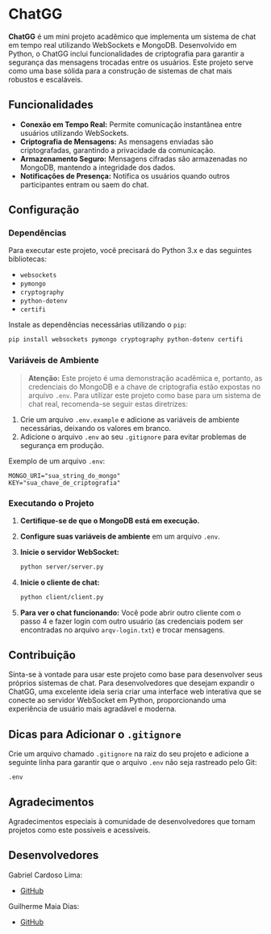 # ChatGG

**ChatGG** é um mini projeto acadêmico que implementa um sistema de chat em tempo real utilizando WebSockets e MongoDB. Desenvolvido em Python, o ChatGG inclui funcionalidades de criptografia para garantir a segurança das mensagens trocadas entre os usuários. Este projeto serve como uma base sólida para a construção de sistemas de chat mais robustos e escaláveis.

## Funcionalidades

- **Conexão em Tempo Real:** Permite comunicação instantânea entre usuários utilizando WebSockets.
- **Criptografia de Mensagens:** As mensagens enviadas são criptografadas, garantindo a privacidade da comunicação.
- **Armazenamento Seguro:** Mensagens cifradas são armazenadas no MongoDB, mantendo a integridade dos dados.
- **Notificações de Presença:** Notifica os usuários quando outros participantes entram ou saem do chat.

## Configuração

### Dependências

Para executar este projeto, você precisará do Python 3.x e das seguintes bibliotecas:

- `websockets`
- `pymongo`
- `cryptography`
- `python-dotenv`
- `certifi`

Instale as dependências necessárias utilizando o `pip`:

```bash
pip install websockets pymongo cryptography python-dotenv certifi
```

### Variáveis de Ambiente

> **Atenção:** Este projeto é uma demonstração acadêmica e, portanto, as credenciais do MongoDB e a chave de criptografia estão expostas no arquivo `.env`. Para utilizar este projeto como base para um sistema de chat real, recomenda-se seguir estas diretrizes:

1. Crie um arquivo `.env.example` e adicione as variáveis de ambiente necessárias, deixando os valores em branco.
2. Adicione o arquivo `.env` ao seu `.gitignore` para evitar problemas de segurança em produção.

Exemplo de um arquivo `.env`:

```
MONGO_URI="sua_string_do_mongo"
KEY="sua_chave_de_criptografia"
```

### Executando o Projeto

1. **Certifique-se de que o MongoDB está em execução.**
2. **Configure suas variáveis de ambiente** em um arquivo `.env`.
3. **Inicie o servidor WebSocket:**

   ```bash
   python server/server.py
   ```

4. **Inicie o cliente de chat:**

   ```bash
   python client/client.py
   ```

5. **Para ver o chat funcionando:** Você pode abrir outro cliente com o passo 4 e fazer login com outro usuário (as credenciais podem ser encontradas no arquivo `arqv-login.txt`) e trocar mensagens.

## Contribuição

Sinta-se à vontade para usar este projeto como base para desenvolver seus próprios sistemas de chat. Para desenvolvedores que desejam expandir o ChatGG, uma excelente ideia seria criar uma interface web interativa que se conecte ao servidor WebSocket em Python, proporcionando uma experiência de usuário mais agradável e moderna. 

## Dicas para Adicionar o `.gitignore`

Crie um arquivo chamado `.gitignore` na raiz do seu projeto e adicione a seguinte linha para garantir que o arquivo `.env` não seja rastreado pelo Git:

```
.env
```

## Agradecimentos

Agradecimentos especiais à comunidade de desenvolvedores que tornam projetos como este possíveis e acessíveis.

## Desenvolvedores

Gabriel Cardoso Lima:
- [GitHub](https://github.com/GabrielCardosoLIma)

Guilherme Maia Dias:
- [GitHub](https://github.com/GuiMaia77)